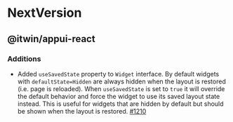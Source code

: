 # NextVersion <!-- omit from toc -->

## @itwin/appui-react

### Additions

- Added `useSavedState` property to `Widget` interface. By default widgets with `defaultState=Hidden` are always hidden when the layout is restored (i.e. page is reloaded). When `useSavedState` is set to `true` it will override the default behavior and force the widget to use its saved layout state instead. This is useful for widgets that are hidden by default but should be shown when the layout is restored. [#1210](https://github.com/iTwin/appui/pull/1210)
